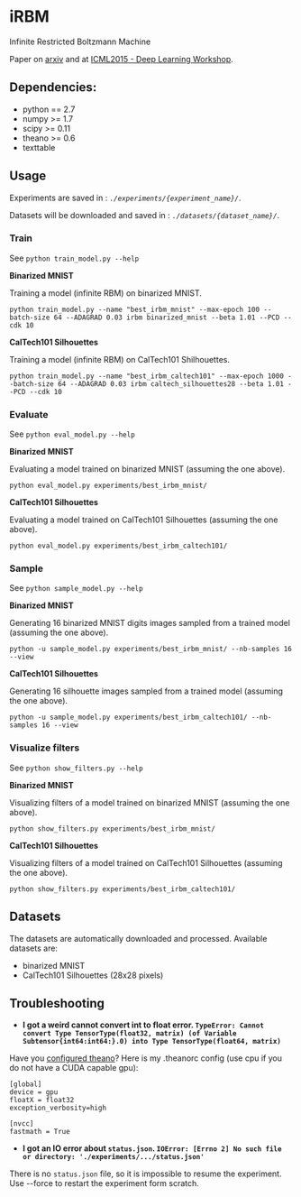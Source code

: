 # iRBM
Infinite Restricted Boltzmann Machine

Paper on [arxiv](http://arxiv.org/abs/1502.02476) and at [ICML2015 - Deep Learning Workshop](https://sites.google.com/site/deeplearning2015/accepted-papers).

## Dependencies:
- python == 2.7
- numpy >= 1.7
- scipy >= 0.11
- theano >= 0.6
- texttable

## Usage
Experiments are saved in : *`./experiments/{experiment_name}/`*.

Datasets will be downloaded and saved in : *`./datasets/{dataset_name}/`*.


### Train
See `python train_model.py --help`

**Binarized MNIST**

Training a model (infinite RBM) on binarized MNIST.
```
python train_model.py --name "best_irbm_mnist" --max-epoch 100 --batch-size 64 --ADAGRAD 0.03 irbm binarized_mnist --beta 1.01 --PCD --cdk 10
```

**CalTech101 Silhouettes**

Training a model (infinite RBM) on CalTech101 Shilhouettes.
```
python train_model.py --name "best_irbm_caltech101" --max-epoch 1000 --batch-size 64 --ADAGRAD 0.03 irbm caltech_silhouettes28 --beta 1.01 --PCD --cdk 10
```


### Evaluate
See `python eval_model.py --help`

**Binarized MNIST**

Evaluating a model trained on binarized MNIST (assuming the one above).
```
python eval_model.py experiments/best_irbm_mnist/
```

**CalTech101 Silhouettes**

Evaluating a model trained on CalTech101 Silhouettes (assuming the one above).
```
python eval_model.py experiments/best_irbm_caltech101/
```


### Sample
See `python sample_model.py --help`

**Binarized MNIST**

Generating 16 binarized MNIST digits images sampled from a trained model (assuming the one above).
```
python -u sample_model.py experiments/best_irbm_mnist/ --nb-samples 16 --view
```

**CalTech101 Silhouettes**

Generating 16 silhouette images sampled from a trained model (assuming the one above).
```
python -u sample_model.py experiments/best_irbm_caltech101/ --nb-samples 16 --view
```


### Visualize filters
See `python show_filters.py --help`

**Binarized MNIST**

Visualizing filters of a model trained on binarized MNIST (assuming the one above).
```
python show_filters.py experiments/best_irbm_mnist/
```

**CalTech101 Silhouettes**

Visualizing filters of a model trained on CalTech101 Silhouettes (assuming the one above).
```
python show_filters.py experiments/best_irbm_caltech101/
```


## Datasets
The datasets are automatically downloaded and processed. Available datasets are:
- binarized MNIST
- CalTech101 Silhouettes (28x28 pixels)


## Troubleshooting
- **I got a weird cannot convert int to float error. ``TypeError: Cannot convert Type TensorType(float32, matrix) (of Variable Subtensor{int64:int64:}.0) into Type TensorType(float64, matrix)``**

Have you [configured theano](http://deeplearning.net/software/theano/library/config.html#envvar-THEANORC)?
Here is my .theanorc config (use cpu if you do not have a CUDA capable gpu):
```
[global]
device = gpu
floatX = float32
exception_verbosity=high

[nvcc]
fastmath = True
```


- **I got an IO error about `status.json`. ``IOError: [Errno 2] No such file or directory: './experiments/.../status.json'``**

There is no `status.json` file, so it is impossible to resume the experiment. Use --force to restart the experiment form scratch.
